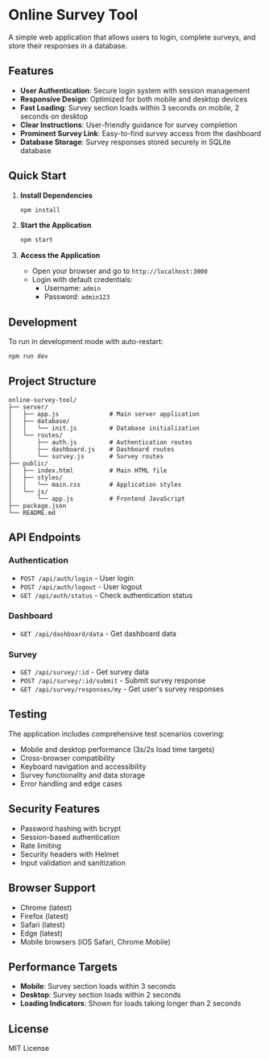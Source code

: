 # Online Survey Tool

A simple web application that allows users to login, complete surveys, and store their responses in a database.

## Features

- **User Authentication**: Secure login system with session management
- **Responsive Design**: Optimized for both mobile and desktop devices
- **Fast Loading**: Survey section loads within 3 seconds on mobile, 2 seconds on desktop
- **Clear Instructions**: User-friendly guidance for survey completion
- **Prominent Survey Link**: Easy-to-find survey access from the dashboard
- **Database Storage**: Survey responses stored securely in SQLite database

## Quick Start

1. **Install Dependencies**
   ```bash
   npm install
   ```

2. **Start the Application**
   ```bash
   npm start
   ```

3. **Access the Application**
   - Open your browser and go to `http://localhost:3000`
   - Login with default credentials:
     - Username: `admin`
     - Password: `admin123`

## Development

To run in development mode with auto-restart:
```bash
npm run dev
```

## Project Structure

```
online-survey-tool/
├── server/
│   ├── app.js              # Main server application
│   ├── database/
│   │   └── init.js         # Database initialization
│   └── routes/
│       ├── auth.js         # Authentication routes
│       ├── dashboard.js    # Dashboard routes
│       └── survey.js       # Survey routes
├── public/
│   ├── index.html          # Main HTML file
│   ├── styles/
│   │   └── main.css        # Application styles
│   └── js/
│       └── app.js          # Frontend JavaScript
├── package.json
└── README.md
```

## API Endpoints

### Authentication
- `POST /api/auth/login` - User login
- `POST /api/auth/logout` - User logout
- `GET /api/auth/status` - Check authentication status

### Dashboard
- `GET /api/dashboard/data` - Get dashboard data

### Survey
- `GET /api/survey/:id` - Get survey data
- `POST /api/survey/:id/submit` - Submit survey response
- `GET /api/survey/responses/my` - Get user's survey responses

## Testing

The application includes comprehensive test scenarios covering:
- Mobile and desktop performance (3s/2s load time targets)
- Cross-browser compatibility
- Keyboard navigation and accessibility
- Survey functionality and data storage
- Error handling and edge cases

## Security Features

- Password hashing with bcrypt
- Session-based authentication
- Rate limiting
- Security headers with Helmet
- Input validation and sanitization

## Browser Support

- Chrome (latest)
- Firefox (latest)
- Safari (latest)
- Edge (latest)
- Mobile browsers (iOS Safari, Chrome Mobile)

## Performance Targets

- **Mobile**: Survey section loads within 3 seconds
- **Desktop**: Survey section loads within 2 seconds
- **Loading Indicators**: Shown for loads taking longer than 2 seconds

## License

MIT License